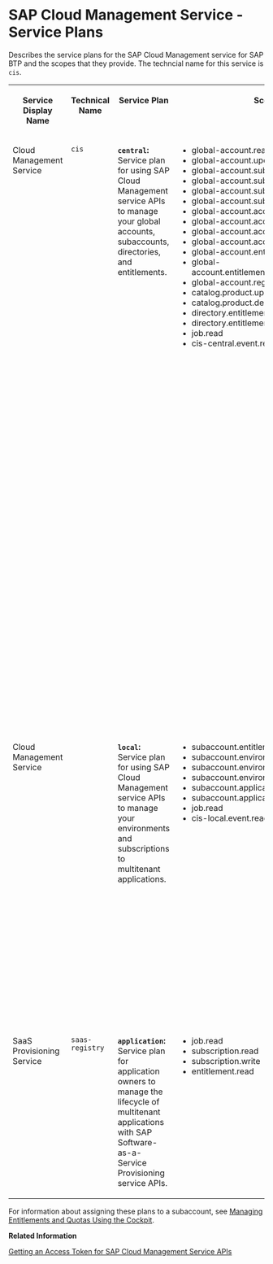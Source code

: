 <!-- loioa508b724bf6d457ca7ac024b8e4b8457 -->

# SAP Cloud Management Service - Service Plans

Describes the service plans for the SAP Cloud Management service for SAP BTP and the scopes that they provide. The techncial name for this service is `cis`.


<table>
<tr>
<th valign="top">

Service Display Name



</th>
<th valign="top">

Technical Name



</th>
<th valign="top">

Service Plan



</th>
<th valign="top">

Scopes



</th>
<th valign="top">

Additional Configuration Parameters



</th>
</tr>
<tr>
<td valign="top">

Cloud Management Service



</td>
<td valign="top" rowspan="2">

`cis`



</td>
<td valign="top">

**`central`:** Service plan for using SAP Cloud Management service APIs to manage your global accounts, subaccounts, directories, and entitlements.



</td>
<td valign="top">

-   global-account.read
-   global-account.update
-   global-account.subaccount.read
-   global-account.subaccount.create
-   global-account.subaccount.update
-   global-account.subaccount.delete
-   global-account.account-directory.read
-   global-account.account-directory.create
-   global-account.account-directory.update
-   global-account.account-directory.delete
-   global-account.entitlement
-   global-account.entitlement.subaccount.update
-   global-account.region.read
-   catalog.product.update
-   catalog.product.delete
-   directory.entitlement.update
-   directory.entitlement.read
-   job.read
-   cis-central.event.read




</td>
<td valign="top">

-   `grantType`: Choose whether to get a Client Credentials or Password grant type token when using the SAP Service Manager API, CLI, or the SAP BTP cockpit to create the service instance of the SAP Cloud Management service \(`cis`\). If you don't specify this parameter, the Password grant type is chosen by default.
-   `directoryId`: ID of a directory to allow directory administrators to use the APIs of the [Accounts and Entitlements services](https://api.sap.com/package/SAPCloudPlatformCoreServices) to perform account management actions, such as creating subaccounts and setting entitlements, in the directory.

For more information, see [Getting an Access Token for SAP Cloud Management Service APIs](getting-an-access-token-for-sap-cloud-management-service-apis-3670474.md).



</td>
</tr>
<tr>
<td valign="top">

Cloud Management Service



</td>
<td valign="top">

**`local`:** Service plan for using SAP Cloud Management service APIs to manage your environments and subscriptions to multitenant applications.



</td>
<td valign="top">

-   subaccount.entitlement.read
-   subaccount.environment.read
-   subaccount.environment.create
-   subaccount.environment.delete
-   subaccount.application.subscription.read
-   subaccount.application.subscription.update
-   job.read
-   cis-local.event.read




</td>
<td valign="top">

`grantType`: Choose whether to get a Client Credentials or Password grant type token when using the SAP Service Manager API, CLI, or the SAP BTP cockpit to create the service instance of the SAP Cloud Management service \(`cis`\). If you don't specify this parameter, the Password grant type is chosen by default. For more information, see [Getting an Access Token for SAP Cloud Management Service APIs](getting-an-access-token-for-sap-cloud-management-service-apis-3670474.md).



</td>
</tr>
<tr>
<td valign="top">

SaaS Provisioning Service



</td>
<td valign="top">

`saas-registry`



</td>
<td valign="top">

**`application`:** Service plan for application owners to manage the lifecycle of multitenant applications with SAP Software-as-a-Service Provisioning service APIs.



</td>
<td valign="top">

-   job.read
-   subscription.read
-   subscription.write
-   entitlement.read



</td>
<td valign="top">

See configuration JSON file properties in [Register the Multitenant Application to the SAP SaaS Provisioning Service](../30-development/register-the-multitenant-application-to-the-sap-saas-provisioning-service-3971151.md).



</td>
</tr>
</table>

For information about assigning these plans to a subaccount, see [Managing Entitlements and Quotas Using the Cockpit](managing-entitlements-and-quotas-using-the-cockpit-c824874.md).

**Related Information**  


[Getting an Access Token for SAP Cloud Management Service APIs](getting-an-access-token-for-sap-cloud-management-service-apis-3670474.md "The APIs of the SAP Cloud Management service for SAP BTP are protected with the OAuth 2.0 Password grant type and, in some cases, also the Client Credentials grant type. This procedure guides you through the steps to create an OAuth client and obtain an access token from SAP Authorization and Trust Management service (xsuaa) to call the APIs of the SAP Cloud Management service.")

